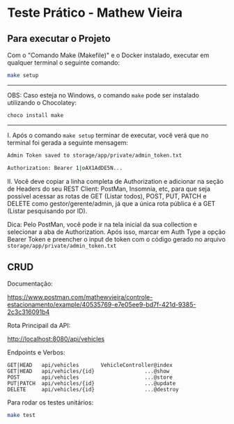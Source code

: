 # Teste Prático - Mathew Vieira

## Para executar o Projeto

Com o "Comando Make (Makefile)" e o Docker instalado, executar em qualquer terminal o seguinte comando:

```bash
make setup
```

---

OBS: Caso esteja no Windows, o comando `make` pode ser instalado utilizando o Chocolatey:

```bash
choco install make
```

---

I. Após o comando `make setup` terminar de executar, você verá que no terminal foi gerada a seguinte mensagem:

```bash
Admin Token saved to storage/app/private/admin_token.txt

Authorization: Bearer 1|oAX1AdDE5N...
```

II. Você deve copiar a linha completa de Authorization e adicionar na seção de Headers do seu REST Client: PostMan, Insomnia, etc, para que seja possível acessar as rotas de GET (Listar todos), POST, PUT, PATCH e DELETE como gestor/gerente/admin, já que a única rota pública é a GET (Listar pesquisando por ID).

Dica: Pelo PostMan, você pode ir na tela inicial da sua collection e selecionar a aba de Authorization. Após isso, marcar em Auth Type a opção Bearer Token e preencher o input de token com o código gerado no arquivo `storage/app/private/admin_token.txt`

## CRUD

Documentação:

<https://www.postman.com/mathewvieira/controle-estacionamento/example/40535769-e7e05ee9-bd7f-421d-9385-2c3c316091b4>

Rota Principail da API:

<http://localhost:8080/api/vehicles>

Endpoints e Verbos:

```text
GET|HEAD   api/vehicles       VehicleController@index
GET|HEAD   api/vehicles/{id}                ...@show
POST       api/vehicles                     ...@store
PUT|PATCH  api/vehicles/{id}                ...@update
DELETE     api/vehicles/{id}                ...@destroy
```

Para rodar os testes unitários:

```bash
make test
```
